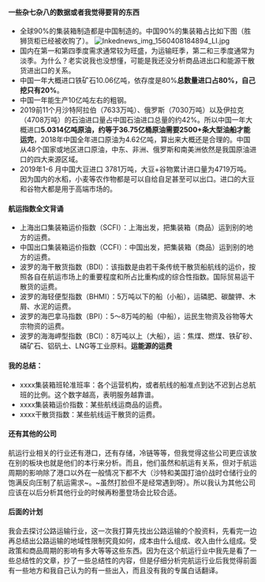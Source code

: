 #### 一些杂七杂八的数据或者我觉得要背的东西
- 全球90%的集装箱制造都是中国制造的。中国90%的集装箱占比如下图（胜狮货柜已经被收购了）。
![Inkednews_img_1560408184894_LI.jpg](https://i.loli.net/2020/06/07/YgU2EJyphRfDHok.jpg)
- 国内在第一和第四季度需求通常较为旺盛，为运输旺季，第二和三季度通常为淡季。为什么？老实说我也没想懂，可能是我还没分析商品进出口和能源干散货进出口的关系。
- 中国一年大概进口铁矿石10.06亿吨，依存度是80%**总数量进口占80%，自己挖只有20%**。
- 中国一年能生产10亿吨左右的粗钢。
- 2019前11个月沙特阿拉伯（7633万吨）、俄罗斯（7030万吨）以及伊拉克（4708万吨）的石油进口量占中国石油进口总量的约42%。所以中国一年大概进口**5.0314亿吨原油，约等于36.75亿桶原油需要2500+条大型油船才能运完**，2018年中国全年进口原油为4.62亿吨，算出来大概还是合理的。中国从48个国家或地区进口原油，中东、非洲、俄罗斯和南美洲依然是我国原油进口的四大来源区域。
- 2019年1-6 月中国大豆进口 3781万吨，大豆+谷物累计进口量为4719万吨。因为国内的水稻，小麦等农作物都是可以自给自足甚至可以出口。进口的大豆和谷物大都是用于高端市场的。

#### 航运指数全文背诵
- 上海出口集装箱运价指数（SCFI）：上海出发，把集装箱（商品）运到别的地方的运费。
- 中国出口集装箱运价指数（CCFI）：中国出发，把集装箱（商品）运到别的地方的运费。
- 波罗的海干散货指数（BDI）：该指数是由若干条传统干散货船航线的运价，按照各自在航运市场上的重要程度和所占比重构成的综合性指数。国际贸易运干散货的运费。
- 波罗的海轻便型指数（BHMI）：5万吨以下的船（小船），运磷肥、碳酸钾、木屑、水泥的运费。
- 波罗的海巴拿马指数（BPI）：5～8万吨的船（中船），运民生物资及谷物等大宗物资的运费。
- 波罗的海海岬型指数（BCI）：8万吨以上（大船），运：焦煤、燃煤、铁矿砂、磷矿石、铝矾土、LNG等工业原料。**运能源的运费**

#### 我的总结：
- xxxx集装箱班轮准班率：各个运营机构，或者航线的船准点到达不迟到占总航班的比例。这个数字越高，表明服务越靠谱。
- xxxx集装箱运价指数：某些航线运商品的运费。
- xxxx干散货指数：某些航线运干散货的运费。

#### 还有其他的公司
​航运行业相关的行业还有港口，还有存储，冷链等等，但我觉得这些公司更应该放在别的板块也就是他们的本行来分析。而且，他们虽然和航运有关系，但对于航运周期的影响除了港口以外在一般情况下都不大（沙特和美国打油价战时仓储行业的饱满反向压制了航运需求~。~虽然打脸但不是经常遇到呀）。所以我认为其他公司应该在以后分析其他行业的时候再粉墨登场会比较合适。

#### 后面的计划
我会去探讨公路运输行业，这一次我打算先找出公路运输的个股资料，先看完一边再总结出公路运输的地域性限制究竟如何，成本由什么组成、收入由什么组成。受政策和商品周期的影响有多大等等这些东西。因为在这个航运行业中我先是看了一些总结性的文章，抄了一些总结性的内容，但是仔细分析完航运行业后我觉得前面有一些地方和我自己认为的有一些出入，而且没有我的专属白话翻译。